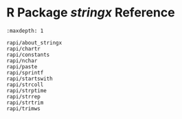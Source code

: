 R Package *stringx* Reference
=============================

```{toctree}
:maxdepth: 1

rapi/about_stringx
rapi/chartr
rapi/constants
rapi/nchar
rapi/paste
rapi/sprintf
rapi/startswith
rapi/strcoll
rapi/strptime
rapi/strrep
rapi/strtrim
rapi/trimws
```
